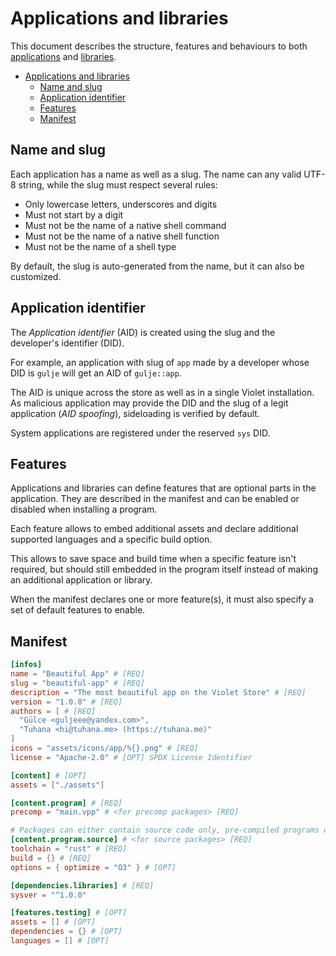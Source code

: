 # Applications and libraries
This document describes the structure, features and behaviours
to both [applications](../concepts/applications.md) and
[libraries](../concepts/libraries.md).

- [Applications and libraries](#applications-and-libraries)
  - [Name and slug](#name-and-slug)
  - [Application identifier](#application-identifier)
  - [Features](#features)
  - [Manifest](#manifest)

## Name and slug
Each application has a name as well as a slug. The name can any valid UTF-8 string, while the slug must respect several rules:
- Only lowercase letters, underscores and digits
- Must not start by a digit
- Must not be the name of a native shell command
- Must not be the name of a native shell function
- Must not be the name of a shell type

By default, the slug is auto-generated from the name, but it can also be customized.

## Application identifier
The *Application identifier* (AID) is created using the slug and the developer's identifier (DID).

For example, an application with slug of `app` made by a developer
whose DID is `gulje` will get an AID of `gulje::app`.

The AID is unique across the store as well as in a single Violet installation.
As malicious application may provide the DID and the slug of a legit application
(*AID spoofing*), sideloading is verified by default.

System applications are registered under the reserved `sys` DID.

## Features
Applications and libraries can define features that are optional parts in the application.
They are described in the manifest and can be enabled or disabled when installing
a program.

Each feature allows to embed additional assets and declare additional supported
languages and a specific build option.

This allows to save space and build time when a specific feature isn't required,
but should still embedded in the program itself instead of making an additional
application or library.

When the manifest declares one or more feature(s), it must also specify
a set of default features to enable.

## Manifest
```toml
[infos]
name = "Beautiful App" # [REQ]
slug = "beautiful-app" # [REQ]
description = "The most beautiful app on the Violet Store" # [REQ]
version = "1.0.0" # [REQ]
authors = [ # [REQ]
  "Gülce <guljeee@yandex.com>",
  "Tuhana <hi@tuhana.me> (https://tuhana.me)"
]
icons = "assets/icons/app/%{}.png" # [REQ]
license = "Apache-2.0" # [OPT] SPDX License Identifier

[content] # [OPT]
assets = ["./assets"]

[content.program] # [REQ]
precomp = "main.vpp" # <for precomp packages> [REQ]

# Packages can either contain source code only, pre-compiled programs only, or both
[content.program.source] # <for source packages> [REQ]
toolchain = "rust" # [REQ]
build = {} # [REQ]
options = { optimize = "O3" } # [OPT]

[dependencies.libraries] # [REQ]
sysver = "^1.0.0"

[features.testing] # [OPT]
assets = [] # [OPT]
dependencies = {} # [OPT]
languages = [] # [OPT]
```